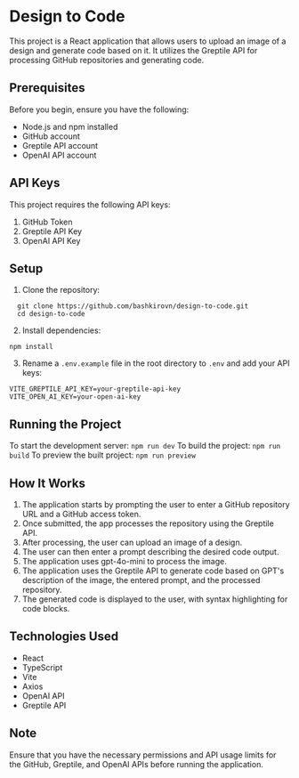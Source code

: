 # Design to Code

This project is a React application that allows users to upload an image of a design and generate code based on it. It utilizes the Greptile API for processing GitHub repositories and generating code.

## Prerequisites

Before you begin, ensure you have the following:

- Node.js and npm installed
- GitHub account
- Greptile API account
- OpenAI API account

## API Keys

This project requires the following API keys:

1. GitHub Token
2. Greptile API Key
3. OpenAI API Key

## Setup

1. Clone the repository:

```
  git clone https://github.com/bashkirovn/design-to-code.git
  cd design-to-code
```

2. Install dependencies:

```
npm install
```

3. Rename a `.env.example` file in the root directory to `.env` and add your API keys:

```
VITE_GREPTILE_API_KEY=your-greptile-api-key
VITE_OPEN_AI_KEY=your-open-ai-key
```

## Running the Project

To start the development server:
`npm run dev`
To build the project:
`npm run build`
To preview the built project:
`npm run preview`

## How It Works

1.  The application starts by prompting the user to enter a GitHub repository URL and a GitHub access token.
2.  Once submitted, the app processes the repository using the Greptile API.
3.  After processing, the user can upload an image of a design.
4.  The user can then enter a prompt describing the desired code output.
5.  The application uses gpt-4o-mini to process the image.
6.  The application uses the Greptile API to generate code based on GPT's description of the image, the entered prompt, and the processed repository.
7.  The generated code is displayed to the user, with syntax highlighting for code blocks.

## Technologies Used

- React
- TypeScript
- Vite
- Axios
- OpenAI API
- Greptile API

## Note

Ensure that you have the necessary permissions and API usage limits for the GitHub, Greptile, and OpenAI APIs before running the application.
